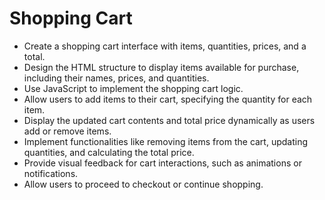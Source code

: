 # Shopping Cart

- Create a shopping cart interface with items, quantities, prices, and a total.
- Design the HTML structure to display items available for purchase, including their names, prices, and quantities.
- Use JavaScript to implement the shopping cart logic.
- Allow users to add items to their cart, specifying the quantity for each item.
- Display the updated cart contents and total price dynamically as users add or remove items.
- Implement functionalities like removing items from the cart, updating quantities, and calculating the total price.
- Provide visual feedback for cart interactions, such as animations or notifications.
- Allow users to proceed to checkout or continue shopping.
